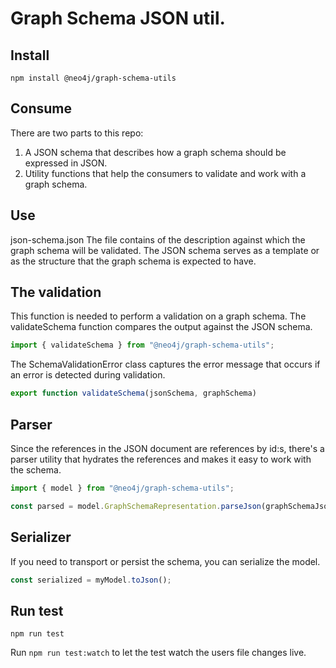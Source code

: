 # Graph Schema JSON util.

## Install
```
npm install @neo4j/graph-schema-utils
```

## Consume
There are two parts to this repo:

1. A JSON schema that describes how a graph schema should be expressed in JSON.
2. Utility functions that help the consumers to validate and work with a graph schema. 

## Use
json-schema.json
The file contains of the description against which the graph schema will be validated. The JSON schema serves as a template or as the structure that the graph schema is expected to have.

## The validation 
This function is needed to perform a validation on a graph schema. The validateSchema function compares the output against the JSON schema. 
```js
import { validateSchema } from "@neo4j/graph-schema-utils";
```

The SchemaValidationError class captures the error message that occurs if an error is detected during validation.
```js
export function validateSchema(jsonSchema, graphSchema) 
```

## Parser
Since the references in the JSON document are references by id:s, there's a parser utility that hydrates the references and makes it easy to work with the schema.
```js
import { model } from "@neo4j/graph-schema-utils";

const parsed = model.GraphSchemaRepresentation.parseJson(graphSchemaJsonString);
```

## Serializer
If you need to transport or persist the schema, you can serialize the model.
```js
const serialized = myModel.toJson();
```

## Run test
```
npm run test 
``` 
Run `npm run test:watch` to let the test watch the users file changes live.
